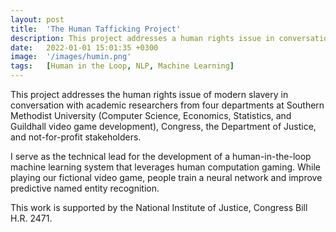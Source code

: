 ```yaml
---
layout: post
title:  'The Human Tafficking Project'
description: This project addresses a human rights issue in conversation with academic researchers from four departments (Computer Science, Economics, Statistics, and Applied Science), Congress, and the Department of Justice. We use crowd sourcing and human-in-the-loop machine learning techniques to train a neural network and imporve predictive named entity recognition and social network analysis. This work is supported by the National Institute of Justice (NIJ).  
date:   2022-01-01 15:01:35 +0300
image:  '/images/humin.png'
tags:   [Human in the Loop, NLP, Machine Learning]
---
```

This project addresses the human rights issue of modern slavery in conversation with academic researchers from four departments at Southern Methodist University (Computer Science, Economics, Statistics, and Guildhall video game development), Congress, the Department of Justice, and not-for-profit stakeholders.

I serve as the technical lead for the development of a human-in-the-loop machine learning system that leverages human computation gaming. While playing our fictional video game, people train a neural network and improve predictive named entity recognition. 

This work is supported by the National Institute of Justice, Congress Bill H.R. 2471.  
